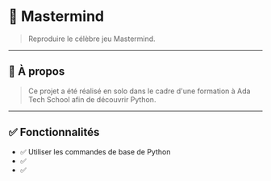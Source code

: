 # 🧠 Mastermind

> Reproduire le célèbre jeu Mastermind.

---

## 📌 À propos

> Ce projet a été réalisé en solo dans le cadre d'une formation à Ada Tech School afin de découvrir Python.

---

## ✅ Fonctionnalités

- ✅ Utiliser les commandes de base de Python
- ✅ 
- ✅ 
